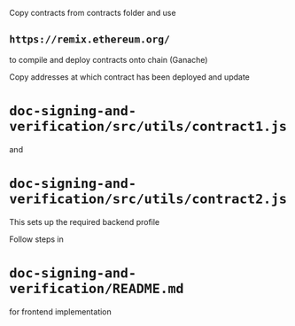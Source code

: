 Copy contracts from contracts folder and use 

## `https://remix.ethereum.org/`

to compile and deploy contracts onto chain (Ganache)

Copy addresses at which contract has been deployed and update 

# `doc-signing-and-verification/src/utils/contract1.js`
and
# `doc-signing-and-verification/src/utils/contract2.js` 

This sets up the required backend profile

Follow steps in 
# `doc-signing-and-verification/README.md` 
for frontend implementation
